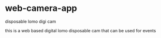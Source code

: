 # web-camera-app
disposable lomo digi cam

this is a web based digital lomo disposable cam that can be used for events
